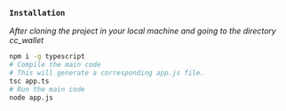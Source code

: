 ### ``Installation``
*After cloning the project in your local machine and going to the directory cc_wallet*


 ```bash
 npm i -g typescript
 # Compile the main code
 # This will generate a corresponding app.js file.
 tsc app.ts
 # Run the main code
 node app.js
